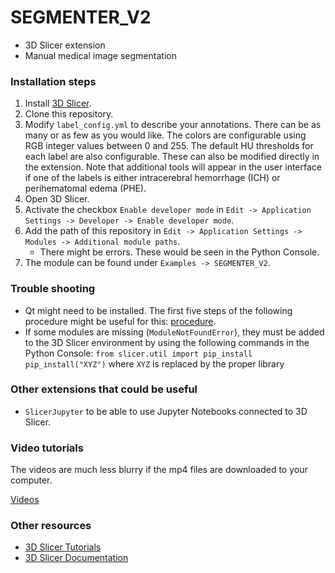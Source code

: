 # SEGMENTER_V2
* 3D Slicer extension
* Manual medical image segmentation 

### Installation steps
1. Install [3D Slicer](https://download.slicer.org).  
2. Clone this repository.
3. Modify `label_config.yml` to describe your annotations. There can be as many or as few as you would like. The colors are configurable using RGB integer values between 0 and 255. The default HU thresholds for each label are also configurable. These can also be modified directly in the extension. Note that additional tools will appear in the user interface if one of the labels is either intracerebral hemorrhage (ICH) or perihematomal edema (PHE). 
4. Open 3D Slicer. 
5. Activate the checkbox `Enable developer mode` in `Edit -> Application Settings -> Developer -> Enable developer mode`. 
6. Add the path of this repository in `Edit -> Application Settings -> Modules -> Additional module paths`. 
    * There might be errors. These would be seen in the Python Console. 
7. The module can be found under `Examples -> SEGMENTER_V2`. 

### Trouble shooting 
* Qt might need to be installed. The first five steps of the following procedure might be useful for this: [procedure](https://web.stanford.edu/dept/cs_edu/resources/qt/install-mac). 
* If some modules are missing (`ModuleNotFoundError`), they must be added to the 3D Slicer environment by using the following commands in the Python Console: 
        `from slicer.util import pip_install`
        `pip_install("XYZ")` where `XYZ` is replaced by the proper library

### Other extensions that could be useful
* `SlicerJupyter` to be able to use Jupyter Notebooks connected to 3D Slicer. 

### Video tutorials
The videos are much less blurry if the mp4 files are downloaded to your computer. 

[Videos](https://drive.google.com/drive/folders/1GQJi9Qqy5FyzHR690quK81nSt4WMXBbd)

### Other resources
* [3D Slicer Tutorials](https://www.youtube.com/watch?v=QTEti9aY0vs&)
* [3D Slicer Documentation](https://www.slicer.org/wiki/Documentation/Nightly/Training)